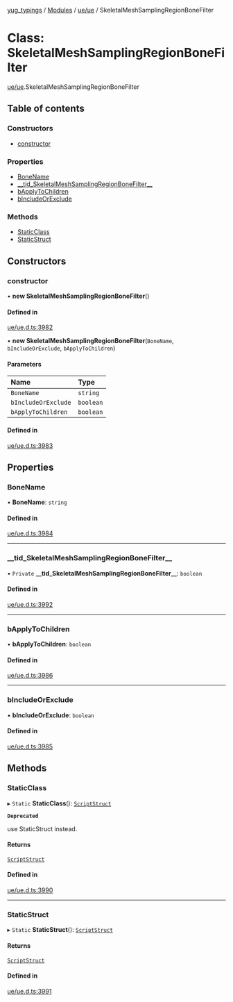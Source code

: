 [yug_typings](../README.md) / [Modules](../modules.md) / [ue/ue](../modules/ue_ue.md) / SkeletalMeshSamplingRegionBoneFilter

# Class: SkeletalMeshSamplingRegionBoneFilter

[ue/ue](../modules/ue_ue.md).SkeletalMeshSamplingRegionBoneFilter

## Table of contents

### Constructors

- [constructor](ue_ue.SkeletalMeshSamplingRegionBoneFilter.md#constructor)

### Properties

- [BoneName](ue_ue.SkeletalMeshSamplingRegionBoneFilter.md#bonename)
- [\_\_tid\_SkeletalMeshSamplingRegionBoneFilter\_\_](ue_ue.SkeletalMeshSamplingRegionBoneFilter.md#__tid_skeletalmeshsamplingregionbonefilter__)
- [bApplyToChildren](ue_ue.SkeletalMeshSamplingRegionBoneFilter.md#bapplytochildren)
- [bIncludeOrExclude](ue_ue.SkeletalMeshSamplingRegionBoneFilter.md#bincludeorexclude)

### Methods

- [StaticClass](ue_ue.SkeletalMeshSamplingRegionBoneFilter.md#staticclass)
- [StaticStruct](ue_ue.SkeletalMeshSamplingRegionBoneFilter.md#staticstruct)

## Constructors

### constructor

• **new SkeletalMeshSamplingRegionBoneFilter**()

#### Defined in

[ue/ue.d.ts:3982](https://github.com/YugMetaverse/yug_typings/blob/b7d9b19/ue/ue.d.ts#L3982)

• **new SkeletalMeshSamplingRegionBoneFilter**(`BoneName`, `bIncludeOrExclude`, `bApplyToChildren`)

#### Parameters

| Name | Type |
| :------ | :------ |
| `BoneName` | `string` |
| `bIncludeOrExclude` | `boolean` |
| `bApplyToChildren` | `boolean` |

#### Defined in

[ue/ue.d.ts:3983](https://github.com/YugMetaverse/yug_typings/blob/b7d9b19/ue/ue.d.ts#L3983)

## Properties

### BoneName

• **BoneName**: `string`

#### Defined in

[ue/ue.d.ts:3984](https://github.com/YugMetaverse/yug_typings/blob/b7d9b19/ue/ue.d.ts#L3984)

___

### \_\_tid\_SkeletalMeshSamplingRegionBoneFilter\_\_

• `Private` **\_\_tid\_SkeletalMeshSamplingRegionBoneFilter\_\_**: `boolean`

#### Defined in

[ue/ue.d.ts:3992](https://github.com/YugMetaverse/yug_typings/blob/b7d9b19/ue/ue.d.ts#L3992)

___

### bApplyToChildren

• **bApplyToChildren**: `boolean`

#### Defined in

[ue/ue.d.ts:3986](https://github.com/YugMetaverse/yug_typings/blob/b7d9b19/ue/ue.d.ts#L3986)

___

### bIncludeOrExclude

• **bIncludeOrExclude**: `boolean`

#### Defined in

[ue/ue.d.ts:3985](https://github.com/YugMetaverse/yug_typings/blob/b7d9b19/ue/ue.d.ts#L3985)

## Methods

### StaticClass

▸ `Static` **StaticClass**(): [`ScriptStruct`](ue_ue.ScriptStruct.md)

**`Deprecated`**

use StaticStruct instead.

#### Returns

[`ScriptStruct`](ue_ue.ScriptStruct.md)

#### Defined in

[ue/ue.d.ts:3990](https://github.com/YugMetaverse/yug_typings/blob/b7d9b19/ue/ue.d.ts#L3990)

___

### StaticStruct

▸ `Static` **StaticStruct**(): [`ScriptStruct`](ue_ue.ScriptStruct.md)

#### Returns

[`ScriptStruct`](ue_ue.ScriptStruct.md)

#### Defined in

[ue/ue.d.ts:3991](https://github.com/YugMetaverse/yug_typings/blob/b7d9b19/ue/ue.d.ts#L3991)
